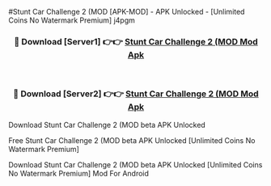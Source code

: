 #Stunt Car Challenge 2 (MOD [APK-MOD] - APK Unlocked - [Unlimited Coins No Watermark Premium] j4pgm



<div align="center">

<h3>🔴 Download [Server1] 👉👉 <a href="https://momento.my/?title=Stunt_Car_Challenge_2_(MOD">Stunt Car Challenge 2 (MOD Mod Apk</a></h3><br>

<h3>🔴 Download [Server2] 👉👉 <a href="https://momento.my/?title=Stunt_Car_Challenge_2_(MOD">Stunt Car Challenge 2 (MOD Mod Apk</a></h3>
</div>



Download Stunt Car Challenge 2 (MOD beta APK Unlocked

Free Stunt Car Challenge 2 (MOD beta APK Unlocked [Unlimited Coins No Watermark Premium]

Download Stunt Car Challenge 2 (MOD beta APK Unlocked [Unlimited Coins No Watermark Premium] Mod For Android
